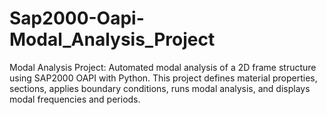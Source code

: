 # Sap2000-Oapi-Modal_Analysis_Project
Modal Analysis Project: Automated modal analysis of a 2D frame structure using SAP2000 OAPI with Python. This project defines material properties, sections, applies boundary conditions, runs modal analysis, and displays modal frequencies and periods.
